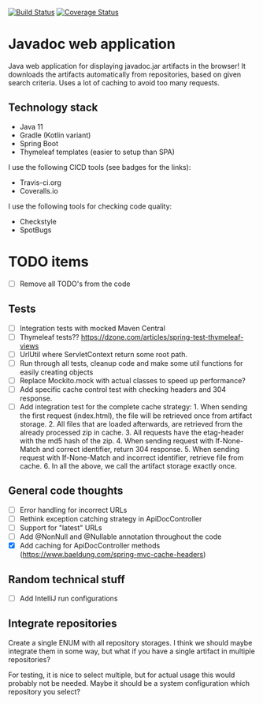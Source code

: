 [![Build Status](https://travis-ci.com/GreenT13/javadoc-web-application.svg?branch=master)](https://travis-ci.com/GreenT13/javadoc-web-application)
[![Coverage Status](https://coveralls.io/repos/github/GreenT13/javadoc-web-application/badge.svg?branch=master)](https://coveralls.io/github/GreenT13/javadoc-web-application?branch=master)

# Javadoc web application
Java web application for displaying javadoc.jar artifacts in the browser! It downloads the artifacts automatically
from repositories, based on given search criteria. Uses a lot of caching to avoid too many requests.

## Technology stack
* Java 11
* Gradle (Kotlin variant)
* Spring Boot
* Thymeleaf templates (easier to setup than SPA)

I use the following CICD tools (see badges for the links):
* Travis-ci.org
* Coveralls.io

I use the following tools for checking code quality:
* Checkstyle
* SpotBugs

# TODO items
- [ ] Remove all TODO's from the code

## Tests
- [ ] Integration tests with mocked Maven Central
- [ ] Thymeleaf tests?? https://dzone.com/articles/spring-test-thymeleaf-views
- [ ] UrlUtil where ServletContext return some root path.
- [ ] Run through all tests, cleanup code and make some util functions for easily creating objects
- [ ] Replace Mockito.mock with actual classes to speed up performance?
- [ ] Add specific cache control test with checking headers and 304 response.
- [ ] Add integration test for the complete cache strategy:
      1. When sending the first request (index.html), the file will be retrieved once from artifact storage.
      2. All files that are loaded afterwards, are retrieved from the already processed zip in cache.
      3. All requests have the etag-header with the md5 hash of the zip.
      4. When sending request with If-None-Match and correct identifier, return 304 response.
      5. When sending request with If-None-Match and incorrect identifier, retrieve file from cache.
      6. In all the above, we call the artifact storage exactly once.

## General code thoughts
- [ ] Error handling for incorrect URLs
- [ ] Rethink exception catching strategy in ApiDocController
- [ ] Support for "latest" URLs
- [ ] Add @NonNull and @Nullable annotation throughout the code
- [x] Add caching for ApiDocController methods (https://www.baeldung.com/spring-mvc-cache-headers)

## Random technical stuff
- [ ] Add IntelliJ run configurations

## Integrate repositories
Create a single ENUM with all repository storages. I think we should maybe integrate them in some way, but what
if you have a single artifact in multiple repositories?

For testing, it is nice to select multiple, but for actual usage this would probably not be needed. Maybe it should
be a system configuration which repository you select?
